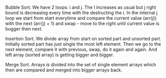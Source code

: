 Bubble Sort.
We have 2 loops: i and j. The I increases as usual but j right bound
is decreasing every time with the destructing the i. 
In the internal j loop we start from start everytime and compare
the current value (arr(j)) with the next (arr(j) + 1) and swap - move
to the right until current value is bugger then next.

Insertion Sort.
We divide array from start on sorted part and unsorted part. 
Initially sorted part has just single the most left element. Then
we go to the next element, compare it with previous, swap, do it again
and again. And left array (sorted array) is getting bigger and bigger.

Merge Sort.
Arrays is divided into the set of single element arrays which then
are compared and merged into bigger arrays back.